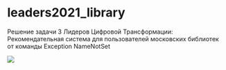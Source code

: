# leaders2021_library
Решение задачи 3 Лидеров Цифровой Трансформации: Рекомендательная система для пользователей московских библиотек от команды Exception NameNotSet

<img src = "https://media.discordapp.net/attachments/899714707794042963/901850326926262292/unknown.png">
